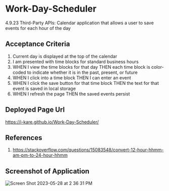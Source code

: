 # Work-Day-Scheduler
4.9.23 Third-Party APIs: Calendar application that allows a user to save events for each hour of the day

## Acceptance Criteria
1. Current day is displayed at the top of the calendar 
2. I am presented with time blocks for standard business hours 
3. WHEN I view the time blocks for that day THEN each time block is color-coded to indicate whether it is in the past, present, or future 
4. WHEN I click into a time block THEN I can enter an event 
5. WHEN I click the save button for that time block THEN the text for that event is saved in local storage
6. WHEN I refresh the page THEN the saved events persist 

## Deployed Page Url
https://i-kare.github.io/Work-Day-Scheduler/

## References
1. https://stackoverflow.com/questions/15083548/convert-12-hour-hhmm-am-pm-to-24-hour-hhmm

## Screenshot of Application
![Screen Shot 2023-05-28 at 2 36 31 PM](https://github.com/i-kare/Work-Day-Scheduler/assets/119103898/f68de497-c056-4b9e-b219-ccf28d43789e)
